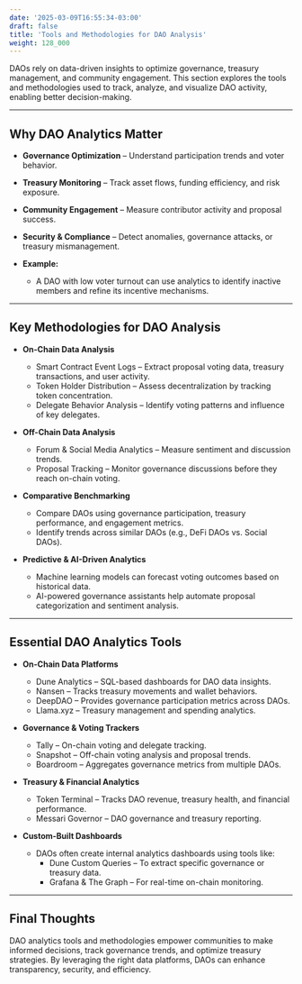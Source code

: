 ```yaml
---
date: '2025-03-09T16:55:34-03:00'
draft: false
title: 'Tools and Methodologies for DAO Analysis'
weight: 128_000
---
```


DAOs rely on data-driven insights to optimize governance, treasury management, and community engagement. This section explores the tools and methodologies used to track, analyze, and visualize DAO activity, enabling better decision-making.  

---

## **Why DAO Analytics Matter** 

- **Governance Optimization** – Understand participation trends and voter behavior.  
- **Treasury Monitoring** – Track asset flows, funding efficiency, and risk exposure.  
- **Community Engagement** – Measure contributor activity and proposal success.  
- **Security & Compliance** – Detect anomalies, governance attacks, or treasury mismanagement.  

- **Example:**  
    - A DAO with low voter turnout can use analytics to identify inactive members and refine its incentive mechanisms.  

---

## **Key Methodologies for DAO Analysis** 

- **On-Chain Data Analysis**  
  - Smart Contract Event Logs – Extract proposal voting data, treasury transactions, and user activity.  
  - Token Holder Distribution – Assess decentralization by tracking token concentration.  
  - Delegate Behavior Analysis – Identify voting patterns and influence of key delegates.  

- **Off-Chain Data Analysis**  
  - Forum & Social Media Analytics – Measure sentiment and discussion trends.  
  - Proposal Tracking – Monitor governance discussions before they reach on-chain voting.  

- **Comparative Benchmarking**  
  - Compare DAOs using governance participation, treasury performance, and engagement metrics.  
  - Identify trends across similar DAOs (e.g., DeFi DAOs vs. Social DAOs).  

- **Predictive & AI-Driven Analytics**  
  - Machine learning models can forecast voting outcomes based on historical data.  
  - AI-powered governance assistants help automate proposal categorization and sentiment analysis.  

---

## **Essential DAO Analytics Tools** 

- **On-Chain Data Platforms**  
    - Dune Analytics – SQL-based dashboards for DAO data insights.  
    - Nansen – Tracks treasury movements and wallet behaviors.  
    - DeepDAO – Provides governance participation metrics across DAOs.  
    - Llama.xyz – Treasury management and spending analytics.  

- **Governance & Voting Trackers**  
    - Tally – On-chain voting and delegate tracking.  
    - Snapshot – Off-chain voting analysis and proposal trends.  
    - Boardroom – Aggregates governance metrics from multiple DAOs.  

- **Treasury & Financial Analytics**  
    - Token Terminal – Tracks DAO revenue, treasury health, and financial performance.  
    - Messari Governor – DAO governance and treasury reporting.  

- **Custom-Built Dashboards**  
  - DAOs often create internal analytics dashboards using tools like:  
    - Dune Custom Queries – To extract specific governance or treasury data.  
    - Grafana & The Graph – For real-time on-chain monitoring.  

---

## **Final Thoughts**  

DAO analytics tools and methodologies empower communities to make informed decisions, track governance trends, and optimize treasury strategies. By leveraging the right data platforms, DAOs can enhance transparency, security, and efficiency.  

